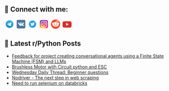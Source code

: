 ## 🔎 Connect with me:
[<img src="https://github.com/bullbesh/bullbesh/blob/main/images/Telegram.png" width="32" height="32" />](https://t.me/bullbesh)
[<img src="https://github.com/bullbesh/bullbesh/blob/main/images/VK.png" width="32" height="32" />](https://vk.com/bullbesh)
[<img src="https://github.com/bullbesh/bullbesh/blob/main/images/Twitter.png" width="32" height="32" />](https://twitter.com/bullbesh1)
[<img src="https://github.com/bullbesh/bullbesh/blob/main/images/Instagram.png" width="32" height="32" />](https://www.instagram.com/bullbesh)
[<img src="https://github.com/bullbesh/bullbesh/blob/main/images/Reddit.png" width="32" height="32" />](https://www.reddit.com/user/bullbesh)
[<img src="https://github.com/bullbesh/bullbesh/blob/main/images/YouTube.png" width="32" height="32" />](https://www.youtube.com/channel/UCtfjRs6uzgq5mfm8S06WTcg)

## 📕 Latest r/Python Posts
<!-- BLOG-POST-LIST:START -->
- [Feedback for project creating conversational agents using a Finite State Machine &lpar;FSM&rpar; and LLMs](https://www.reddit.com/r/Python/comments/1hbjvh7/feedback_for_project_creating_conversational/)
- [Brushless Motor with Circuit python and ESC](https://www.reddit.com/r/Python/comments/1hbgx14/brushless_motor_with_circuit_python_and_esc/)
- [Wednesday Daily Thread: Beginner questions](https://www.reddit.com/r/Python/comments/1hbg7qh/wednesday_daily_thread_beginner_questions/)
- [Nodriver - The next step in web scraping](https://www.reddit.com/r/Python/comments/1hbea0n/nodriver_the_next_step_in_web_scraping/)
- [Need to run selenium on databricks](https://www.reddit.com/r/Python/comments/1hbbpf9/need_to_run_selenium_on_databricks/)
<!-- BLOG-POST-LIST:END -->
